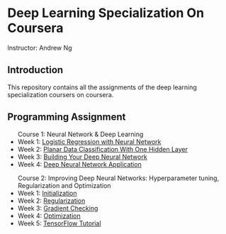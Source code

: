 # Deep Learning Specialization On Coursera

Instructor: Andrew Ng

## Introduction
This repository contains all the assignments of the deep learning specialization coursers on coursera.

## Programming Assignment
<ul>
<lh>Course 1: Neural Network & Deep Learning</lh>
<li>Week 1: <a href="https://github.com/MOHED1224/deep-learning-specialization-coursera/blob/master/01.%20Neural%20Network%20and%20Deep%20Learning/01.%20Assignment%20-%20Logistic%20Regression%20with%20a%20Neural%20Network%20mindset%20v5.ipynb"> Logistic Regression with Neural Network </a></li>

<li>Week 2: <a href="https://github.com/MOHED1224/deep-learning-specialization-coursera/blob/master/01.%20Neural%20Network%20and%20Deep%20Learning/02.%20Assignment%20-%20Planar%20data%20classification%20with%20onehidden%20layer%20v6b.ipynb"> Planar Data Classification With One Hidden Layer </a></li>

<li>Week 3: <a href="https://github.com/MOHED1224/deep-learning-specialization-coursera/blob/master/01.%20Neural%20Network%20and%20Deep%20Learning/03.%20Assignment%20-%20Building%20your%20Deep%20Neural%20Network%20-%20Step%20by%20Step%20v8.ipynb"> Building Your Deep Neural Network </a></li>

<li>Week 4: <a href="https://github.com/MOHED1224/deep-learning-specialization-coursera/blob/master/01.%20Neural%20Network%20and%20Deep%20Learning/04.%20Assignment%20-%20Deep%20Neural%20Network%20Application%20v8.ipynb"> Deep Neural Network Application </a></li>
</ul>
<ul>
<lh>Course 2: Improving Deep Neural Networks: Hyperparameter tuning, Regularization and Optimization</lh>
<li>Week 1: <a href="https://github.com/MOHED1224/deep-learning-specialization-coursera/blob/master/02.%20Improving%20Deep%20Neural%20Networks/01.%20Assignment%20-%20Initialization.ipynb"> Initialization </a></li>

<li>Week 2: <a href="https://github.com/MOHED1224/deep-learning-specialization-coursera/blob/master/02.%20Improving%20Deep%20Neural%20Networks/02.%20Assignment%20-%20Regularization.ipynb"> Regularization </a></li>

<li>Week 3: <a href="https://github.com/MOHED1224/deep-learning-specialization-coursera/blob/master/02.%20Improving%20Deep%20Neural%20Networks/03.%20Assignment%20-%20Gradient%20Checking.ipynb"> Gradient Checking </a></li>

<li>Week 4: <a href="https://github.com/MOHED1224/deep-learning-specialization-coursera/blob/master/02.%20Improving%20Deep%20Neural%20Networks/04.%20Assignment%20-%20Optimization.ipynb"> Optimization </a></li>

<li>Week 5: <a href="https://github.com/MOHED1224/deep-learning-specialization-coursera/blob/master/02.%20Improving%20Deep%20Neural%20Networks/05.%20Assignment%20-%20TensorFlow%20Tutorial.ipynb"> TensorFlow Tutorial </a></li>
</ul>
